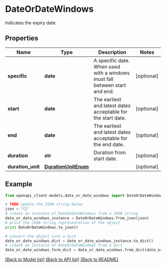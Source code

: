 # DateOrDateWindows

Indicates the expiry date.

## Properties
Name | Type | Description | Notes
------------ | ------------- | ------------- | -------------
**specific** | **date** | A specific date. When used with a windows must fall between start and end. | [optional] 
**start** | **date** | The earliest and latest dates acceptable for the start date. | [optional] 
**end** | **date** | The earliest and latest dates acceptable for the end date. | [optional] 
**duration** | **str** | Duration from  start date. | [optional] 
**duration_unit** | [**DurationUnitEnum**](DurationUnitEnum.md) |  | [optional] 

## Example

```python
from openapi_client.models.date_or_date_windows import DateOrDateWindows

# TODO update the JSON string below
json = "{}"
# create an instance of DateOrDateWindows from a JSON string
date_or_date_windows_instance = DateOrDateWindows.from_json(json)
# print the JSON string representation of the object
print DateOrDateWindows.to_json()

# convert the object into a dict
date_or_date_windows_dict = date_or_date_windows_instance.to_dict()
# create an instance of DateOrDateWindows from a dict
date_or_date_windows_form_dict = date_or_date_windows.from_dict(date_or_date_windows_dict)
```
[[Back to Model list]](../README.md#documentation-for-models) [[Back to API list]](../README.md#documentation-for-api-endpoints) [[Back to README]](../README.md)


